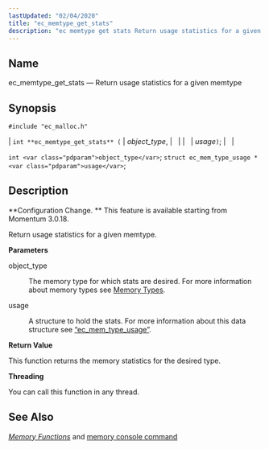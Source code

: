 ```yaml
---
lastUpdated: "02/04/2020"
title: "ec_memtype_get_stats"
description: "ec memtype get stats Return usage statistics for a given memtype int ec memtype get stats object type usage int object type struct ec mem type usage usage Configuration Change This feature is available starting from Momentum 3 0 18 Return usage statistics for a given memtype object type The..."
---
```


<a name="apis.ec_memtype_get_stats"></a> 
## Name

ec_memtype_get_stats — Return usage statistics for a given memtype

## Synopsis

`#include "ec_malloc.h"`

| `int **ec_memtype_get_stats** (` | <var class="pdparam">object_type</var>, |   |
|   | <var class="pdparam">usage</var>`)`; |   |

`int <var class="pdparam">object_type</var>`;
`struct ec_mem_type_usage * <var class="pdparam">usage</var>`;<a name="idp54851952"></a> 
## Description

**Configuration Change. ** This feature is available starting from Momentum 3.0.18.

Return usage statistics for a given memtype.

**<a name="idp54854864"></a> Parameters**

<dl class="variablelist">

<dt>object_type</dt>

<dd>

The memory type for which stats are desired. For more information about memory types see [Memory Types](/momentum/3/3-api/arch-primary-apis#arch.memory.types).

</dd>

<dt>usage</dt>

<dd>

A structure to hold the stats. For more information about this data structure see [“ec_mem_type_usage”](/momentum/3/3-api/structs-ec-mem-type-usage).

</dd>

</dl>

**<a name="idp54860880"></a> Return Value**

This function returns the memory statistics for the desired type.

**<a name="idp54861840"></a> Threading**

You can call this function in any thread.

<a name="idp54862928"></a> 
## See Also

[*Memory Functions*](/momentum/3/3-api/3-api-memory) and [memory console command](/momentum/3/3-reference/3-reference-console-commands-memory)